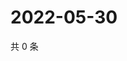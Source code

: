# 2022-05-30

共 0 条

<!-- BEGIN WEIBO -->
<!-- 最后更新时间 Mon May 30 2022 07:00:52 GMT+0800 (China Standard Time) -->

<!-- END WEIBO -->
